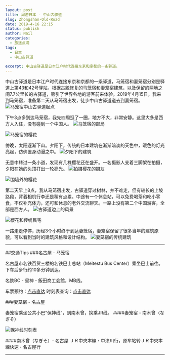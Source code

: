 ```yaml
---
layout: post
title: 周游日本 - 中山古驿道
slug: Zhongshan-Old-Road
date: 2019-4-16 22:15
status: publish
author: Nail
categories: 
  - 旅途点滴
tags: 
  - 日本
  - 中山古驿道
 
excerpt: 中山古驿道是日本江户时代连接东京和京都的一条驿道。
---
```


中山古驿道是日本江户时代连接东京和京都的一条驿道，马笼宿和妻笼宿分别是驿道上第43和42号驿站。根据古貌修复的马笼宿和妻笼宿建筑，以及保留的两地之间7.7公里长的古驿道，吸引了世界各地的游客前来体验。2019年4月15日，我来到马笼宿，准备第二天从马笼宿出发，徒步中山古驿道道去到妻笼宿。
![马笼宿中山古驿道起点](./images/20190414/gyd-01.jpg "马笼宿中山古驿道起点")

下午3点多到达马笼宿，我先四周逛了一圈，地方不大，非常安静。这里大多是西方人入住，没有碰到一个中国人。
![马笼宿的邮局](./images/20190414/gyd-02.jpg "马笼宿的邮局")

![马笼宿的樱花](./images/20190414/gyd-03.jpg "马笼宿的樱花")

傍晚，太阳逐渐下山。夕阳下，传统的日本建筑在渐渐暗淡的天色中，暖色的灯光亮起，仿佛置身动漫之中。
![夕阳下的建筑](./images/20190414/gyd-04.jpg "夕阳下的建筑")

无意中转过一条小道，发现有几株樱花还在盛开。一名摄影人支着三脚架在拍摄，夕阳在她的头顶打出一轮亮光。
![拍摄樱花的摄友](./images/20190414/gyd-05.jpg "拍摄樱花的摄友")

![围墙外的樱花](./images/20190414/gyd-06.jpg "围墙外的樱花")

第二天早上8点，我从马笼宿出发，古驿道穿过树林，并不难走，但有较长的上坡路段，背着相机行李还是稍有点累。中途有一个休息站，可以免费喝茶和吃小零食，不仅补充体力，还可和休息的老外交流聊天。一路上没有第二个中国游客，全部是西方人。
![古驿道边上的风景](./images/20190414/gyd-07.jpg "古驿道边上的风景")

![樱花和传统民宅](./images/20190414/gyd-08.jpg "樱花和传统民宅")

一路走走停停，历经3个小时终于到达妻笼宿，妻笼宿保留了很多当年的建筑原貌，可以看到当时的建筑风格和设计结构。
![妻笼宿的传统建筑](./images/20190414/gyd-09.jpg "妻笼宿的传统建筑")

---

##交通Tips
###名古屋 - 马笼宿

名古屋市名铁百货三楼的名铁巴士总站（Meitestu Bus Center）乘坐巴士前往。下车后步行约10多分钟到达。 

名鉄BC - 昼神 - 飯田商工会館，MB线。

车票预约：[点击直达](https://www.highwaybus.com/gp/inbound/inbPlanList?lineId=610&offStationCd=388)
时刻表查询：[点击直达](http://www.shinnan.co.jp/hb/hb02_time_3_1.html#link)

###妻笼宿 - 名古屋

妻笼宿乘坐公共小巴“保神线”，到南木曾，换乘JR线。
####妻笼宿 - 南木曾（なぎそ）

![保神线时刻表](./images/20190414/baoshenxian.png "保神线时刻表")

####南木曾（なぎそ）- 名古屋
ＪＲ中央本線・中津川行，原车站转ＪＲ中央本線快速・名古屋行

--- 
